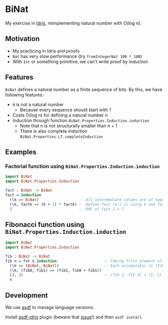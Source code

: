 # BiNat

My exercise in [Idris](https://www.idris-lang.org/), reimplementing natural number with O(log n).

## Motivation

- My practicing in Idris and proofs
- `Nat` has very slow performance (try `fromIntegerNat 100 * 100`)
- With `Int` or something primitive, we can't write proof by induction

## Features

`BiNat` defines a natural number as a finite sequence of bits. By this, we have following features:

- `0` is not a natural number
  - Because every sequence should start with 1
- Costs O(log n) for defining a natural number n
- Induction through function `BiNat.Properties.Induction.induction`
  - Note that n is not structurally smaller than n + 1
  - There is also complete induction `BiNat.Properties.LT.completeInduction`

## Examples

### Factorial function using `BiNat.Properties.Induction.induction`

```idr
import BiNat
import BiNat.Properties.Induction

fact : BiNat -> BiNat
fact = induction
  (\k => BiNat)                  -- All intermediate values are of type BiNat
  (\k, factk => (k + 1) * factk) -- Define fact (k + 1) using k and fact k
  J                              -- RHS of fact J = J
```

## Fibonacci function using `BiNat.Properties.Induction.induction`

```idr
import BiNat
import BiNat.Properties.Induction

fib : BiNat -> BiNat
fib n = fst $ induction                     -- Taking first element of the pair (fib n, fib (n + 1))
  (\k => (BiNat, BiNat))                    -- Each accumulator is (fib k, fib (k + 1))
  (\k, (fib0, fib1) => (fib1, fib0 + fib1))
  (J, J)                                    -- (fib 1, fib 2) = (1, 1)
  n
```

## Development

We use [asdf](https://github.com/asdf-vm/asdf) to manage language versions.

Install [asdf-idris](https://github.com/vic/asdf-idris) plugin (beware that [issue](https://github.com/vic/asdf-idris/issues/1)!) and then `asdf install`.
